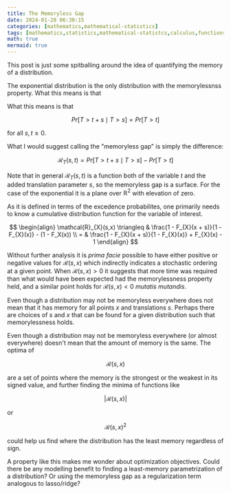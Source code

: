 ```yaml
---
title: The Memoryless Gap
date: 2024-01-28 06:30:15
categories: [mathematics,mathematical-statistics]
tags: [mathematics,statistics,mathematical-statistcs,calculus,functions,random-variable,random-element,random-scalar,exponential-distribution,memorylessness,memoryless-gap]
math: true
mermaid: true
---
```


This post is just some spitballing around the idea of quantifying the memory of a distribution.

The exponential distribution is the only distribution with the memorylessnss property. What this means is that 

What this means is that 

$$Pr[T > t + s \mid T > s] = Pr[T > t]$$

for all $s,t \geq 0$. 

What I would suggest calling the "memoryless gap" is simply the difference:

$$\mathcal{R}_T(s,t) = Pr[T > t + s \mid T > s] - Pr[T > t]$$

Note that in general $\mathcal{R}_{T}(s,t)$ is a function both of the variable $t$ and the added translation parameter $s$, so the memoryless gap is a surface. For the case of the exponential it is a plane over $\mathbb{R}^2$ with elevation of zero.

As it is defined in terms of the excedence probabilites, one primarily needs to know a cumulative distribution function for the variable of interest.

$$
\begin{align}
	\mathcal{R}_{X}(s,x) \triangleq &  \frac{1 - F_{X}(x + s)}{1 - F_{X}(x)} - (1 - F_X(x)) \\
	= & \frac{1 - F_{X}(x + s)}{1 - F_{X}(x)} + F_{X}(x) - 1 
\end{align}
$$

Without further analysis it is *prima facie* possible to have either positive or negative values for $\mathcal{R}(s,x)$ which indirectly indicates a stochastic ordering at a given point. When $\mathcal{R}(s,x) > 0$ it suggests that more time was required than what would have been expected had the memorylessness property held, and a similar point holds for $\mathcal{R}(s,x) < 0$ *mutatis mutandis*.

Even though a distribution may not be memoryless everywhere does not mean that it has memory for all points $x$ and translations $s$. Perhaps there are choices of $s$ and $x$ that can be found for a given distribution such that memorylessness holds.

Even though a distribution may not be memoryless everywhere (or almost everywhere) doesn't mean that the amount of memory is the same. The optima of 

$$\mathcal{R}(s,x)$$

 are a set of points where the memory is the strongest or the weakest in its signed value, and further finding the minima of functions like 

$$|\mathcal{R}(s,x) |$$

 or 

$$\mathcal{R}(s,x)^2$$

could help us find where the distribution has the least memory regardless of sign.

A property like this makes me wonder about optimization objectives. Could there be any modelling benefit to finding a least-memory parametrization of a distribution? Or using the memoryless gap as a regularization term analogous to lasso/ridge?
